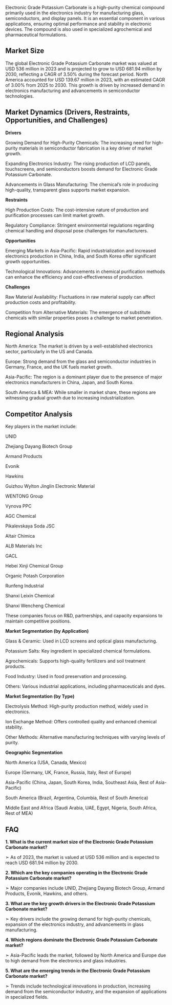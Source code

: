 Electronic Grade Potassium Carbonate is a high-purity chemical compound primarily used in the electronics industry for manufacturing glass, semiconductors, and display panels. It is an essential component in various applications, ensuring optimal performance and stability in electronic devices. The compound is also used in specialized agrochemical and pharmaceutical formulations.

## Market Size

The global Electronic Grade Potassium Carbonate market was valued at USD 536 million in 2023 and is projected to grow to USD 681.94 million by 2030, reflecting a CAGR of 3.50% during the forecast period. North America accounted for USD 139.67 million in 2023, with an estimated CAGR of 3.00% from 2025 to 2030. This growth is driven by increased demand in electronics manufacturing and advancements in semiconductor technologies.

## Market Dynamics (Drivers, Restraints, Opportunities, and Challenges)

**Drivers**

Growing Demand for High-Purity Chemicals: The increasing need for high-purity materials in semiconductor fabrication is a key driver of market growth.

Expanding Electronics Industry: The rising production of LCD panels, touchscreens, and semiconductors boosts demand for Electronic Grade Potassium Carbonate.

Advancements in Glass Manufacturing: The chemical’s role in producing high-quality, transparent glass supports market expansion.

**Restraints**

High Production Costs: The cost-intensive nature of production and purification processes can limit market growth.

Regulatory Compliance: Stringent environmental regulations regarding chemical handling and disposal pose challenges for manufacturers.

**Opportunities**

Emerging Markets in Asia-Pacific: Rapid industrialization and increased electronics production in China, India, and South Korea offer significant growth opportunities.

Technological Innovations: Advancements in chemical purification methods can enhance the efficiency and cost-effectiveness of production.

**Challenges**

Raw Material Availability: Fluctuations in raw material supply can affect production costs and profitability.

Competition from Alternative Materials: The emergence of substitute chemicals with similar properties poses a challenge to market penetration.

## Regional Analysis

North America: The market is driven by a well-established electronics sector, particularly in the US and Canada.

Europe: Strong demand from the glass and semiconductor industries in Germany, France, and the UK fuels market growth.

Asia-Pacific: The region is a dominant player due to the presence of major electronics manufacturers in China, Japan, and South Korea.

South America & MEA: While smaller in market share, these regions are witnessing gradual growth due to increasing industrialization.

## Competitor Analysis

Key players in the market include:

UNID

Zhejiang Dayang Biotech Group

Armand Products

Evonik

Hawkins

Guizhou Wylton Jinglin Electronic Material

WENTONG Group

Vynova PPC

AGC Chemical

Pikalevskaya Soda JSC

Altair Chimica

ALB Materials Inc

GACL

Hebei Xinji Chemical Group

Organic Potash Corporation

Runfeng Industrial

Shanxi Leixin Chemical

Shanxi Wencheng Chemical

These companies focus on R&D, partnerships, and capacity expansions to maintain competitive positions.

**Market Segmentation (by Application)**

Glass & Ceramic: Used in LCD screens and optical glass manufacturing.

Potassium Salts: Key ingredient in specialized chemical formulations.

Agrochemicals: Supports high-quality fertilizers and soil treatment products.

Food Industry: Used in food preservation and processing.

Others: Various industrial applications, including pharmaceuticals and dyes.

**Market Segmentation (by Type)**

Electrolysis Method: High-purity production method, widely used in electronics.

Ion Exchange Method: Offers controlled quality and enhanced chemical stability.

Other Methods: Alternative manufacturing techniques with varying levels of purity.

**Geographic Segmentation**

North America (USA, Canada, Mexico)

Europe (Germany, UK, France, Russia, Italy, Rest of Europe)

Asia-Pacific (China, Japan, South Korea, India, Southeast Asia, Rest of Asia-Pacific)

South America (Brazil, Argentina, Columbia, Rest of South America)

Middle East and Africa (Saudi Arabia, UAE, Egypt, Nigeria, South Africa, Rest of MEA)

## FAQ 

**1. What is the current market size of the Electronic Grade Potassium Carbonate market?**

➣ As of 2023, the market is valued at USD 536 million and is expected to reach USD 681.94 million by 2030.

**2. Which are the key companies operating in the Electronic Grade Potassium Carbonate market?**

➣ Major companies include UNID, Zhejiang Dayang Biotech Group, Armand Products, Evonik, Hawkins, and others.

**3. What are the key growth drivers in the Electronic Grade Potassium Carbonate market?**

➣ Key drivers include the growing demand for high-purity chemicals, expansion of the electronics industry, and advancements in glass manufacturing.

**4. Which regions dominate the Electronic Grade Potassium Carbonate market?**

➣ Asia-Pacific leads the market, followed by North America and Europe due to high demand from the electronics and glass industries.

**5. What are the emerging trends in the Electronic Grade Potassium Carbonate market?**

➣ Trends include technological innovations in production, increasing demand from the semiconductor industry, and the expansion of applications in specialized fields.
